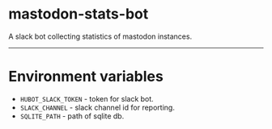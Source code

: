 # mastodon-stats-bot
A slack bot collecting statistics of mastodon instances.

---

# Environment variables

- `HUBOT_SLACK_TOKEN` - token for slack bot.
- `SLACK_CHANNEL` - slack channel id for reporting.
- `SQLITE_PATH` - path of sqlite db.
